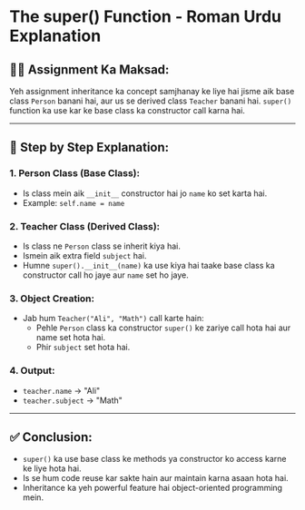 # The super() Function - Roman Urdu Explanation

## 👨‍🏫 Assignment Ka Maksad:
Yeh assignment inheritance ka concept samjhanay ke liye hai jisme aik base class `Person` banani hai, aur us se derived class `Teacher` banani hai. `super()` function ka use kar ke base class ka constructor call karna hai.

---

## 📘 Step by Step Explanation:

### 1. Person Class (Base Class):
- Is class mein aik `__init__` constructor hai jo `name` ko set karta hai.
- Example: `self.name = name`

### 2. Teacher Class (Derived Class):
- Is class ne `Person` class se inherit kiya hai.
- Ismein aik extra field `subject` hai.
- Humne `super().__init__(name)` ka use kiya hai taake base class ka constructor call ho jaye aur `name` set ho jaye.

### 3. Object Creation:
- Jab hum `Teacher("Ali", "Math")` call karte hain:
  - Pehle `Person` class ka constructor `super()` ke zariye call hota hai aur name set hota hai.
  - Phir `subject` set hota hai.

### 4. Output:
- `teacher.name` → "Ali"
- `teacher.subject` → "Math"

---

## ✅ Conclusion:
- `super()` ka use base class ke methods ya constructor ko access karne ke liye hota hai.
- Is se hum code reuse kar sakte hain aur maintain karna asaan hota hai.
- Inheritance ka yeh powerful feature hai object-oriented programming mein.

